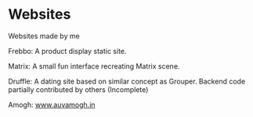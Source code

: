 # Websites
Websites made by me

Frebbo: A product display static site.

Matrix: A small fun interface recreating Matrix scene.

Druffle: A dating site based on similar concept as Grouper. Backend code partially contributed by others (Incomplete)

Amogh: www.auvamogh.in
